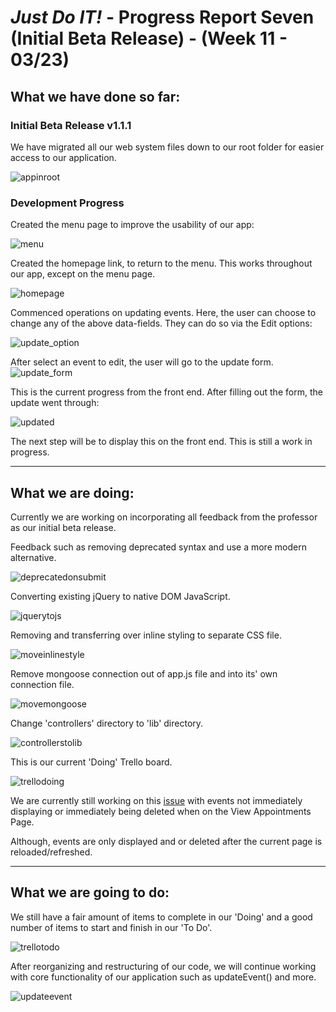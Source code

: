 # *Just Do IT!* - Progress Report Seven (Initial Beta Release) - (Week 11 - 03/23)

## What we have done so far:

### Initial Beta Release v1.1.1

We have migrated all our web system files down to our root folder for easier access to our application.

![appinroot](https://user-images.githubusercontent.com/31261926/77832275-bf49b580-712c-11ea-83ad-d0dda9f4d83b.png)

### Development Progress

Created the menu page to improve the usability of our app:

![menu](https://user-images.githubusercontent.com/21226482/77839528-38ec9e00-7143-11ea-9423-f7dec1a4f2df.png)

Created the homepage link, to return to the menu. This works throughout our app, except on the menu page.

![homepage](https://user-images.githubusercontent.com/21226482/77839607-f081b000-7143-11ea-8bcd-d8aebb031a62.png)

Commenced operations on updating events. Here, the user can choose to change any of the above data-fields. They can do so via the Edit options:

![update_option](https://user-images.githubusercontent.com/21226482/77839651-33438800-7144-11ea-905b-0362e66362e2.png)

After select an event to edit, the user will go to the update form.
![update_form](https://user-images.githubusercontent.com/21226482/77839689-7b62aa80-7144-11ea-84b2-65c8635fb351.png)

This is the current progress from the front end. After filling out the form, the update went through:

![updated](https://user-images.githubusercontent.com/21226482/77839727-deecd800-7144-11ea-8098-13a18311fc66.png)

The next step will be to display this on the front end. This is still a work in progress.
___

## What we are doing:

Currently we are working on incorporating all feedback from the professor as our initial beta release.

Feedback such as removing deprecated syntax and use a more modern alternative.

![deprecatedonsubmit](https://user-images.githubusercontent.com/31261926/77832397-a7befc80-712d-11ea-8224-5cf5183056cb.png)

Converting existing jQuery to native DOM JavaScript.

![jquerytojs](https://user-images.githubusercontent.com/31261926/77832418-cfae6000-712d-11ea-840c-9ecf8695bd30.png)

Removing and transferring over inline styling to separate CSS file.

![moveinlinestyle](https://user-images.githubusercontent.com/31261926/77832550-d8ebfc80-712e-11ea-91e6-b8c6653a0238.png)

Remove mongoose connection out of app.js file and into its' own connection file.

![movemongoose](https://user-images.githubusercontent.com/31261926/77832593-2e280e00-712f-11ea-931b-aaef80378dc3.png)

Change 'controllers' directory to 'lib' directory.

![controllerstolib](https://user-images.githubusercontent.com/31261926/77832669-9971e000-712f-11ea-81f6-53794e4761da.png)

This is our current 'Doing' Trello board.

![trellodoing](https://user-images.githubusercontent.com/31261926/77832150-cd4b0680-712b-11ea-891a-16a6b35a62cd.png)

We are currently still working on this [issue](https://github.com/567WebSystems/project2alpha/issues/23) with events not immediately displaying or immediately being deleted when on the View Appointments Page.

Although, events are only displayed and or deleted after the current page is reloaded/refreshed.

___

## What we are going to do:

We still have a fair amount of items to complete in our 'Doing' and a good number of items to start and finish in our 'To Do'.

![trellotodo](https://user-images.githubusercontent.com/31261926/77832296-e3a59200-712c-11ea-9114-f0d20bac8dd4.png)

After reorganizing and restructuring of our code, we will continue working with core functionality of our application such as updateEvent() and more.

![updateevent](https://user-images.githubusercontent.com/31261926/76694458-189bea00-6641-11ea-9144-844cc42b041f.png)
